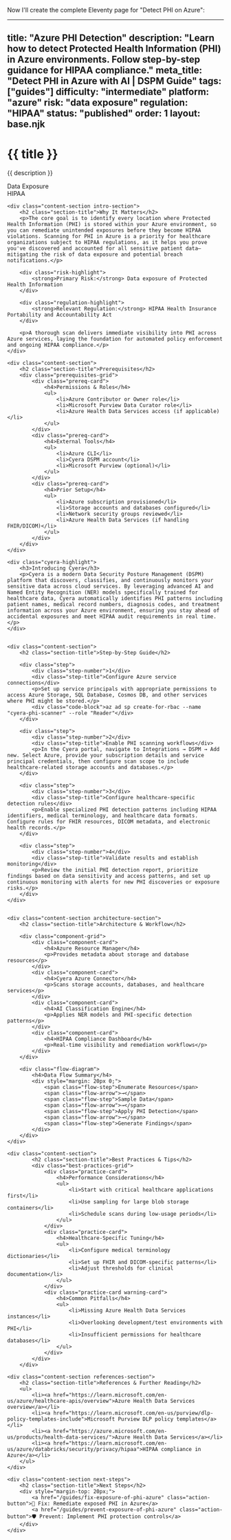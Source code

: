 Now I'll create the complete Eleventy page for "Detect PHI on Azure":

---
title: "Azure PHI Detection"
description: "Learn how to detect Protected Health Information (PHI) in Azure environments. Follow step-by-step guidance for HIPAA compliance."
meta_title: "Detect PHI in Azure with AI | DSPM Guide"
tags: ["guides"]
difficulty: "intermediate"
platform: "azure"
risk: "data exposure"
regulation: "HIPAA"
status: "published"
order: 1
layout: base.njk
---

<div class="container">
    <div class="header">
        <h1>{{ title }}</h1>
        <p>{{ description }}</p>
        <div class="badge">Data Exposure</div>
        <div class="badge regulation">HIPAA</div>
    </div>

    <div class="content-section intro-section">
        <h2 class="section-title">Why It Matters</h2>
        <p>The core goal is to identify every location where Protected Health Information (PHI) is stored within your Azure environment, so you can remediate unintended exposures before they become HIPAA violations. Scanning for PHI in Azure is a priority for healthcare organizations subject to HIPAA regulations, as it helps you prove you've discovered and accounted for all sensitive patient data—mitigating the risk of data exposure and potential breach notifications.</p>
        
        <div class="risk-highlight">
            <strong>Primary Risk:</strong> Data exposure of Protected Health Information
        </div>
        
        <div class="regulation-highlight">
            <strong>Relevant Regulation:</strong> HIPAA Health Insurance Portability and Accountability Act
        </div>
        
        <p>A thorough scan delivers immediate visibility into PHI across Azure services, laying the foundation for automated policy enforcement and ongoing HIPAA compliance.</p>
    </div>

    <div class="content-section">
        <h2 class="section-title">Prerequisites</h2>
        <div class="prerequisites-grid">
            <div class="prereq-card">
                <h4>Permissions & Roles</h4>
                <ul>
                    <li>Azure Contributor or Owner role</li>
                    <li>Microsoft Purview Data Curator role</li>
                    <li>Azure Health Data Services access (if applicable)</li>
                </ul>
            </div>
            <div class="prereq-card">
                <h4>External Tools</h4>
                <ul>
                    <li>Azure CLI</li>
                    <li>Cyera DSPM account</li>
                    <li>Microsoft Purview (optional)</li>
                </ul>
            </div>
            <div class="prereq-card">
                <h4>Prior Setup</h4>
                <ul>
                    <li>Azure subscription provisioned</li>
                    <li>Storage accounts and databases configured</li>
                    <li>Network security groups reviewed</li>
                    <li>Azure Health Data Services (if handling FHIR/DICOM)</li>
                </ul>
            </div>
        </div>
    </div>
	
    <div class="cyera-highlight">
        <h3>Introducing Cyera</h3>
        <p>Cyera is a modern Data Security Posture Management (DSPM) platform that discovers, classifies, and continuously monitors your sensitive data across cloud services. By leveraging advanced AI and Named Entity Recognition (NER) models specifically trained for healthcare data, Cyera automatically identifies PHI patterns including patient names, medical record numbers, diagnosis codes, and treatment information across your Azure environment, ensuring you stay ahead of accidental exposures and meet HIPAA audit requirements in real time.</p>
    </div>
	

    <div class="content-section">
        <h2 class="section-title">Step-by-Step Guide</h2>
        
        <div class="step">
            <div class="step-number">1</div>
            <div class="step-title">Configure Azure service connections</div>
            <p>Set up service principals with appropriate permissions to access Azure Storage, SQL Database, Cosmos DB, and other services where PHI might be stored.</p>
            <div class="code-block">az ad sp create-for-rbac --name "cyera-phi-scanner" --role "Reader"</div>
        </div>

        <div class="step">
            <div class="step-number">2</div>
            <div class="step-title">Enable PHI scanning workflows</div>
            <p>In the Cyera portal, navigate to Integrations → DSPM → Add new. Select Azure, provide your subscription details and service principal credentials, then configure scan scope to include healthcare-related storage accounts and databases.</p>
        </div>

        <div class="step">
            <div class="step-number">3</div>
            <div class="step-title">Configure healthcare-specific detection rules</div>
            <p>Enable specialized PHI detection patterns including HIPAA identifiers, medical terminology, and healthcare data formats. Configure rules for FHIR resources, DICOM metadata, and electronic health records.</p>
        </div>

        <div class="step">
            <div class="step-number">4</div>
            <div class="step-title">Validate results and establish monitoring</div>
            <p>Review the initial PHI detection report, prioritize findings based on data sensitivity and access patterns, and set up continuous monitoring with alerts for new PHI discoveries or exposure risks.</p>
        </div>
    </div>


    <div class="content-section architecture-section">
        <h2 class="section-title">Architecture & Workflow</h2>
        
        <div class="component-grid">
            <div class="component-card">
                <h4>Azure Resource Manager</h4>
                <p>Provides metadata about storage and database resources</p>
            </div>
            <div class="component-card">
                <h4>Cyera Azure Connector</h4>
                <p>Scans storage accounts, databases, and healthcare services</p>
            </div>
            <div class="component-card">
                <h4>AI Classification Engine</h4>
                <p>Applies NER models and PHI-specific detection patterns</p>
            </div>
            <div class="component-card">
                <h4>HIPAA Compliance Dashboard</h4>
                <p>Real-time visibility and remediation workflows</p>
            </div>
        </div>

        <div class="flow-diagram">
            <h4>Data Flow Summary</h4>
            <div style="margin: 20px 0;">
                <span class="flow-step">Enumerate Resources</span>
                <span class="flow-arrow">→</span>
                <span class="flow-step">Sample Data</span>
                <span class="flow-arrow">→</span>
                <span class="flow-step">Apply PHI Detection</span>
                <span class="flow-arrow">→</span>
                <span class="flow-step">Generate Findings</span>
            </div>
        </div>
    </div>

	<div class="content-section">
	        <h2 class="section-title">Best Practices & Tips</h2>
	        <div class="best-practices-grid">
	            <div class="practice-card">
	                <h4>Performance Considerations</h4>
	                <ul>
	                    <li>Start with critical healthcare applications first</li>
	                    <li>Use sampling for large blob storage containers</li>
	                    <li>Schedule scans during low-usage periods</li>
	                </ul>
	            </div>
	            <div class="practice-card">
	                <h4>Healthcare-Specific Tuning</h4>
	                <ul>
	                    <li>Configure medical terminology dictionaries</li>
	                    <li>Set up FHIR and DICOM-specific patterns</li>
	                    <li>Adjust thresholds for clinical documentation</li>
	                </ul>
	            </div>
	            <div class="practice-card warning-card">
	                <h4>Common Pitfalls</h4>
	                <ul>
	                    <li>Missing Azure Health Data Services instances</li>
	                    <li>Overlooking development/test environments with PHI</li>
	                    <li>Insufficient permissions for healthcare databases</li>
	                </ul>
	            </div>
	        </div>
	    </div>

    <div class="content-section references-section">
        <h2 class="section-title">References & Further Reading</h2>
        <ul>
            <li><a href="https://learn.microsoft.com/en-us/azure/healthcare-apis/overview">Azure Health Data Services overview</a></li>
            <li><a href="https://learn.microsoft.com/en-us/purview/dlp-policy-templates-include">Microsoft Purview DLP policy templates</a></li>
            <li><a href="https://azure.microsoft.com/en-us/products/health-data-services/">Azure Health Data Services</a></li>
            <li><a href="https://learn.microsoft.com/en-us/azure/databricks/security/privacy/hipaa">HIPAA compliance in Azure</a></li>
        </ul>
    </div>

    <div class="content-section next-steps">
        <h2 class="section-title">Next Steps</h2>
        <div style="margin-top: 20px;">
            <a href="/guides/fix-exposure-of-phi-azure" class="action-button">🔧 Fix: Remediate exposed PHI in Azure</a>
            <a href="/guides/prevent-exposure-of-phi-azure" class="action-button">🛡️ Prevent: Implement PHI protection controls</a>
        </div>
    </div>
</div>